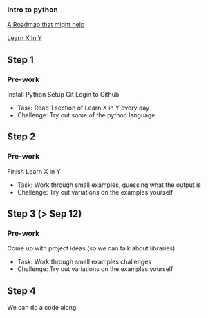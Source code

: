### Intro to python

[A Roadmap that might help](https://roadmap.sh/python)

[Learn X in Y](https://learnxinyminutes.com/docs/python)

## Step 1
### Pre-work
Install Python
Setup Git
Login to Github

- Task: Read 1 section of Learn X in Y every day
- Challenge: Try out some of the python language

## Step 2
### Pre-work
Finish Learn X in Y

- Task: Work through small examples, guessing what the output is
- Challenge: Try out variations on the examples yourself

## Step 3 (> Sep 12)
### Pre-work
Come up with project ideas (so we can talk about libraries)

- Task: Work through small examples challenges
- Challenge: Try out variations on the examples yourself

## Step 4
We can do a code along
